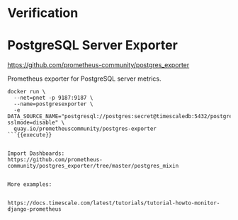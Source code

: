 # Verification


# PostgreSQL Server Exporter

https://github.com/prometheus-community/postgres_exporter


Prometheus exporter for PostgreSQL server metrics.

```
docker run \
  --net=pnet -p 9187:9187 \
  --name=postgresexporter \
  -e DATA_SOURCE_NAME="postgresql://postgres:secret@timescaledb:5432/postgres?sslmode=disable" \
  quay.io/prometheuscommunity/postgres-exporter
```{{execute}}


Import Dashboards:
https://github.com/prometheus-community/postgres_exporter/tree/master/postgres_mixin


More examples:


https://docs.timescale.com/latest/tutorials/tutorial-howto-monitor-django-prometheus
